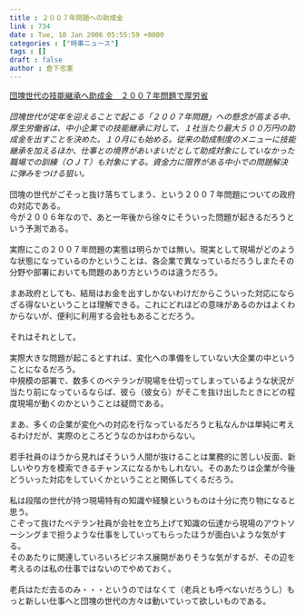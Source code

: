 ```yaml
---
title : ２００７年問題への助成金
link : 734
date : Tue, 10 Jan 2006 05:55:59 +0000
categories : ["時事ニュース"]
tags : []
draft : false
author : 倉下忠憲
---
```


<A HREF="http://www.asahi.com/business/update/0109/019.html" TARGET="_blank">団塊世代の技能継承へ助成金　２００７年問題で厚労省</A><BR><BR><I>団塊世代が定年を迎えることで起こる「２００７年問題」への懸念が高まる中、厚生労働省は、中小企業での技能継承に対して、１社当たり最大５００万円の助成金を出すことを決めた。１０月にも始める。従来の助成制度のメニューに技能継承を加えるほか、仕事との境界があいまいだとして助成対象にしていなかった職場での訓練（ＯＪＴ）も対象にする。資金力に限界がある中小での問題解決に弾みをつける狙い。 </I><BR><BR>団塊の世代がごそっと抜け落ちてしまう、という２００７年問題についての政府の対応である。<BR>今が２００６年なので、あと一年後から徐々にそういった問題が起きるだろうという予測である。<BR><BR>実際にこの２００７年問題の実態は明らかでは無い。現実として現場がどのような状態になっているのかということは、各企業で異なっているだろうしまたその分野や部署においても問題のあり方というのは違うだろう。<BR><BR>まあ政府としても、結局はお金を出すしかないわけだからこういった対応にならざる得ないということは理解できる。これにどれほどの意味があるのかはよくわからないが、便利に利用する会社もあることだろう。<BR><BR>それはそれとして。<BR><BR>実際大きな問題が起こるとすれば、変化への準備をしていない大企業の中ということになるだろう。<BR>中規模の部署で、数多くのベテランが現場を仕切ってしまっているような状況が当たり前になっているならば、彼ら（彼女ら）がそこを抜け出したときにどの程度現場が動くのかということは疑問である。<BR><BR>まあ、多くの企業が変化への対応を行なっているだろうと私なんかは単純に考えるわけだが、実際のところどうなのかはわからない。<BR><BR>若手社員のほうから見ればそういう人間が抜けることは業務的に苦しい反面、新しいやり方を模索できるチャンスになるかもしれない。そのあたりは企業が今後どういった対応をしていくかということと関係してくるだろう。<BR><BR>私は段階の世代が持つ現場特有の知識や経験というものは十分に売り物になると思う。<BR>こぞって抜けたベテラン社員が会社を立ち上げて知識の伝達から現場のアウトソーシングまで担うような仕事をしていってもらったほうが面白いような気がする。<BR>そのあたりに関連していろいろビジネス展開がありそうな気がするが、その辺を考えるのは私の仕事ではないのでやめておく。<BR><BR>老兵はただ去るのみ・・・というのではなくて（老兵とも呼べないだろうし）もっと新しい仕事へと団塊の世代の方々は動いていって欲しいものである。<br><br>
